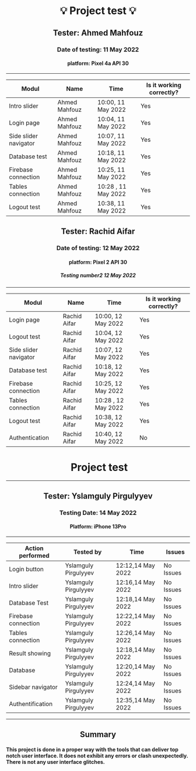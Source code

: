 <h1 align= "center">💡️ Project test 💡️</h1>

<h2 align= "center"> Tester: Ahmed Mahfouz </h2>
<h3 align= "center"> Date of testing: 11 May 2022 </h3>
<h4 align= "center"> platform: Pixel 4a API 30  </h3>
<hr>

| Modul | Name | Time | Is it working correctly? |
|-------|------|------|--------------------------|
| Intro slider | Ahmed Mahfouz | 10:00, 11 May 2022| Yes | 
| Login page | Ahmed Mahfouz | 10:04, 11 May 2022 | Yes | 
| Side slider navigator | Ahmed Mahfouz | 10:07, 11 May 2022 | Yes | 
| Database test | Ahmed Mahfouz | 10:18, 11 May 2022 | Yes | 
| Firebase connection | Ahmed Mahfouz | 10:25, 11 May 2022 | Yes | 
| Tables connection | Ahmed Mahfouz | 10:28 , 11 May 2022| Yes | 
| Logout test| Ahmed Mahfouz | 10:38, 11 May 2022 | Yes |






<h2 align= "center"> Tester: Rachid Aifar </h2>
<h3 align= "center"> Date of testing: 12 May 2022 </h3>
<h4 align= "center"> platform: Pixel 2 API 30  </h3>
<h5 align= "center"> Testing number2 12 May 2022 </h5>
<hr>

| Modul | Name | Time | Is it working correctly? |
|-------|------|------|--------------------------|
| Login page |  Rachid Aifar| 10:00, 12 May 2022| Yes | 
| Logout test |  Rachid Aifar | 10:04, 12 May 2022 | Yes | 
| Side slider navigator |  Rachid Aifar| 10:07, 12 May 2022 | Yes | 
| Database test |  Rachid Aifar | 10:18, 12 May 2022 | Yes | 
| Firebase connection |  Rachid Aifar| 10:25, 12 May 2022 | Yes | 
| Tables connection |  Rachid Aifar | 10:28 , 12 May 2022| Yes | 
| Logout test|  Rachid Aifar | 10:38, 12 May 2022 | Yes |
| Authentication |  Rachid Aifar | 10:40, 12 May 2022 | No |





<h1 align= "center">️ Project test️</h1>
<hr>
<h2 align= "center"> Tester: Yslamguly Pirgulyyev </h2>
<h3 align= "center"> Testing Date: 14 May 2022 </h3>
<h4 align= "center"> Platform: iPhone 13Pro  </h4>

<hr>

<table>
<thead>
	<tr>
		<th>Action performed</th>
		<th>Tested by</th>
		<th>Time</th>
		<th>Issues</th>
	</tr>
</thead>
<tbody>
	<tr>
		<td>Login button</td>
		<td>Yslamguly Pirgulyyev</td>
		<td>12:12,14 May 2022</td>
		<td>No Issues</td>
	</tr>
	<tr>
		<td>Intro slider</td>
		<td>Yslamguly Pirgulyyev</td>
		<td>12:16,14 May 2022</td>
		<td>No Issues</td>
	</tr>
	<tr>
		<td>Database Test</td>
		<td>Yslamguly Pirgulyyev</td>
		<td>12:18,14 May 2022</td>
		<td>No Issues</td>
	</tr>
	<tr>
		<td>Firebase connection</td>
		<td>Yslamguly Pirgulyyev</td>
		<td>12:22,14 May 2022</td>
		<td>No Issues</td>
	</tr>
	<tr>
		<td>Tables connection</td>
		<td>Yslamguly Pirgulyyev</td>
		<td>12:26,14 May 2022</td>
		<td>No Issues</td>
	</tr>
	<tr>
		<td>Result showing</td>
		<td>Yslamguly Pirgulyyev</td>
		<td>12:18,14 May 2022</td>
		<td>No Issues</td>
	</tr>
	<tr>
		<td>Database</td>
		<td>Yslamguly Pirgulyyev</td>
		<td>12:20,14 May 2022</td>
		<td>No Issues</td>
	</tr>
	<tr>
		<td>Sidebar navigator</td>
		<td>Yslamguly Pirgulyyev</td>
		<td>12:24,14 May 2022</td>
		<td>No Issues</td>
	</tr>
	<tr>
		<td>Authentification</td>
		<td>Yslamguly Pirgulyyev</td>
		<td>12:35,14 May 2022</td>
		<td>No Issues</td>
	</tr>
</tbody>
</table>
<hr>
<h2 align="center">Summary</h2>
<h4 align="left">This project is done in a proper way with the tools that can deliver top notch user interface. It does not exhibit any errors or clash unexpectedly. There is not any user interface glitches.</h4>







